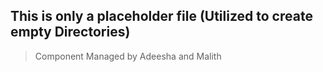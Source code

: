 ## This is only a placeholder file (Utilized to create empty Directories)

> Component Managed by Adeesha and Malith
